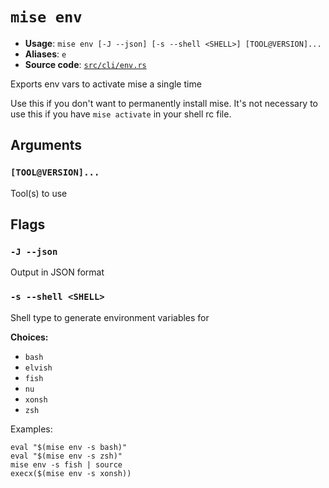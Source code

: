 # `mise env`

- **Usage**: `mise env [-J --json] [-s --shell <SHELL>] [TOOL@VERSION]...`
- **Aliases**: `e`
- **Source code**: [`src/cli/env.rs`](https://github.com/jdx/mise/blob/main/src/cli/env.rs)

Exports env vars to activate mise a single time

Use this if you don't want to permanently install mise. It's not necessary to
use this if you have `mise activate` in your shell rc file.

## Arguments

### `[TOOL@VERSION]...`

Tool(s) to use

## Flags

### `-J --json`

Output in JSON format

### `-s --shell <SHELL>`

Shell type to generate environment variables for

**Choices:**

- `bash`
- `elvish`
- `fish`
- `nu`
- `xonsh`
- `zsh`

Examples:

    eval "$(mise env -s bash)"
    eval "$(mise env -s zsh)"
    mise env -s fish | source
    execx($(mise env -s xonsh))
